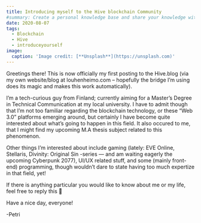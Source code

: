 ```yaml
---
title: Introducing myself to the Hive blockchain Community
#summary: Create a personal knowledge base and share your knowledge with your peers.
date: 2020-08-07
tags:
  - Blockchain
  - Hive
  - introduceyourself
image:
  caption: 'Image credit: [**Unsplash**](https://unsplash.com)'
---
```


Greetings there! This is now officially my first posting to the Hive.blog (via my own website/blog at louhenheimo.com – hopefully the bridge I’m using does its magic and makes this work automatically).

I’m a tech-curious guy from Finland; currently aiming for a Master’s Degree in Technical Communication at my local university. I have to admit though that I’m not too familiar regarding the blockchain technology, or these “Web 3.0” platforms emerging around, but certainly I have become quite interested about what’s going to happen in this field. It also occured to me, that I might find my upcoming M.A thesis subject related to this phenomenon.

Other things I’m interested about include gaming (lately: EVE Online, Stellaris, Divinity: Original Sin -series — and am waiting eagerly the upcoming Cyberpunk 2077), UI/UX related stuff, and some (mainly front-end) programming, though wouldn’t dare to state having too much expertize in that field, yet!

If there is anything particular you would like to know about me or my life, feel free to reply this 🙂

Have a nice day, everyone!

-Petri
